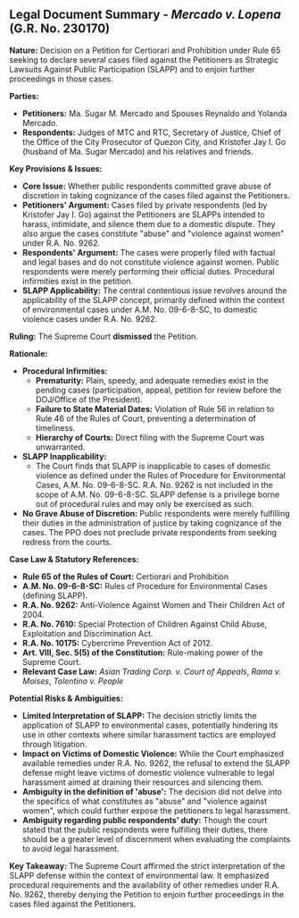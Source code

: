 ## Legal Document Summary - *Mercado v. Lopena* (G.R. No. 230170)

**Nature:** Decision on a Petition for Certiorari and Prohibition under Rule 65 seeking to declare several cases filed against the Petitioners as Strategic Lawsuits Against Public Participation (SLAPP) and to enjoin further proceedings in those cases.

**Parties:**

*   **Petitioners:** Ma. Sugar M. Mercado and Spouses Reynaldo and Yolanda Mercado.
*   **Respondents:** Judges of MTC and RTC, Secretary of Justice, Chief of the Office of the City Prosecutor of Quezon City, and Kristofer Jay I. Go (husband of Ma. Sugar Mercado) and his relatives and friends.

**Key Provisions & Issues:**

*   **Core Issue:** Whether public respondents committed grave abuse of discretion in taking cognizance of the cases filed against the Petitioners.
*   **Petitioners' Argument:** Cases filed by private respondents (led by Kristofer Jay I. Go) against the Petitioners are SLAPPs intended to harass, intimidate, and silence them due to a domestic dispute. They also argue the cases constitute "abuse" and "violence against women" under R.A. No. 9262.
*   **Respondents' Argument:** The cases were properly filed with factual and legal bases and do not constitute violence against women. Public respondents were merely performing their official duties. Procedural infirmities exist in the petition.
*  **SLAPP Applicability:** The central contentious issue revolves around the applicability of the SLAPP concept, primarily defined within the context of environmental cases under A.M. No. 09-6-8-SC, to domestic violence cases under R.A. No. 9262.

**Ruling:** The Supreme Court **dismissed** the Petition.

**Rationale:**

*   **Procedural Infirmities:**
    *   **Prematurity:** Plain, speedy, and adequate remedies exist in the pending cases (participation, appeal, petition for review before the DOJ/Office of the President).
    *   **Failure to State Material Dates:** Violation of Rule 56 in relation to Rule 46 of the Rules of Court, preventing a determination of timeliness.
    *   **Hierarchy of Courts:** Direct filing with the Supreme Court was unwarranted.
*   **SLAPP Inapplicability:**
    *   The Court finds that SLAPP is inapplicable to cases of domestic violence as defined under the Rules of Procedure for Environmental Cases, A.M. No. 09-6-8-SC. R.A. No. 9262 is not included in the scope of A.M. No. 09-6-8-SC. SLAPP defense is a privilege borne out of procedural rules and may only be exercised as such.
*   **No Grave Abuse of Discretion:** Public respondents were merely fulfilling their duties in the administration of justice by taking cognizance of the cases. The PPO does not preclude private respondents from seeking redress from the courts.

**Case Law & Statutory References:**

*   **Rule 65 of the Rules of Court:** Certiorari and Prohibition
*   **A.M. No. 09-6-8-SC:** Rules of Procedure for Environmental Cases (defining SLAPP).
*   **R.A. No. 9262:** Anti-Violence Against Women and Their Children Act of 2004.
*   **R.A. No. 7610:** Special Protection of Children Against Child Abuse, Exploitation and Discrimination Act.
*   **R.A. No. 10175:** Cybercrime Prevention Act of 2012.
*   **Art. VIII, Sec. 5(5) of the Constitution:** Rule-making power of the Supreme Court.
*   **Relevant Case Law:** *Asian Trading Corp. v. Court of Appeals*, *Rama v. Moises*, *Tolentino v. People*

**Potential Risks & Ambiguities:**

*   **Limited Interpretation of SLAPP:** The decision strictly limits the application of SLAPP to environmental cases, potentially hindering its use in other contexts where similar harassment tactics are employed through litigation.
*   **Impact on Victims of Domestic Violence:** While the Court emphasized available remedies under R.A. No. 9262, the refusal to extend the SLAPP defense might leave victims of domestic violence vulnerable to legal harassment aimed at draining their resources and silencing them.
*   **Ambiguity in the definition of 'abuse':** The decision did not delve into the specifics of what constitutes as "abuse" and "violence against women", which could further expose the petitioners to legal harassment.
*   **Ambiguity regarding public respondents' duty:** Though the court stated that the public respondents were fulfilling their duties, there should be a greater level of discernment when evaluating the complaints to avoid legal harassment.

**Key Takeaway:** The Supreme Court affirmed the strict interpretation of the SLAPP defense within the context of environmental law. It emphasized procedural requirements and the availability of other remedies under R.A. No. 9262, thereby denying the Petition to enjoin further proceedings in the cases filed against the Petitioners.
